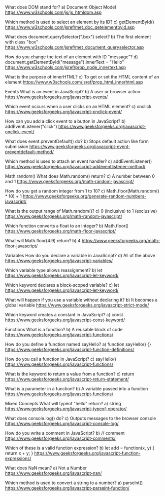 What does DOM stand for?
 a) Document Object Model
https://www.w3schools.com/js/js_htmldom.asp

Which method is used to select an element by its ID?
 c) getElementById()
https://www.w3schools.com/jsref/met_doc_getelementbyid.asp

What does document.querySelector(".box") select?
b) The first element with class "box"
https://www.w3schools.com/jsref/met_document_queryselector.asp

How do you change the text of an element with ID "message"?
 d) document.getElementById("message").innerText = "Hello"
  https://www.w3schools.com/jsref/prop_node_innertext.asp

What is the purpose of innerHTML?
 c) To get or set the HTML content of an element
https://www.w3schools.com/jsref/prop_html_innerhtml.asp


Events
What is an event in JavaScript?
 b) A user or browser action
https://www.geeksforgeeks.org/javascript-events/

Which event occurs when a user clicks on an HTML element?
 c) onclick
https://www.geeksforgeeks.org/javascript-onclick-event/

How can you add a click event to a button in JavaScript?
b) addEventListener("click")
https://www.geeksforgeeks.org/javascript-onclick-event/

What does event.preventDefault() do?
b) Stops default action like form submission
https://www.geeksforgeeks.org/javascript-event-preventdefault-method/

Which method is used to attach an event handler?
c) addEventListener()
https://www.geeksforgeeks.org/javascript-addeventlistener-method/



Math.random()
What does Math.random() return?
c) A number between 0 and 1
https://www.geeksforgeeks.org/math-random-javascript/

How do you get a random integer from 1 to 10?
 c) Math.floor(Math.random() * 10) + 1
https://www.geeksforgeeks.org/generate-random-numbers-javascript/

What is the output range of Math.random()?
 c) 0 (inclusive) to 1 (exclusive)
https://www.geeksforgeeks.org/math-random-javascript/

Which function converts a float to an integer?
 b) Math.floor()
https://www.geeksforgeeks.org/math-floor-javascript/

What will Math.floor(4.9) return?
 b) 4
https://www.geeksforgeeks.org/math-floor-javascript/



Variables
How do you declare a variable in JavaScript?
d) All of the above
https://www.geeksforgeeks.org/javascript-variables/

Which variable type allows reassignment?
 b) let
https://www.geeksforgeeks.org/javascript-let-keyword/

Which keyword declares a block-scoped variable?
c) let
https://www.geeksforgeeks.org/javascript-let-keyword/

What will happen if you use a variable without declaring it?
 b) It becomes a global variable
https://www.geeksforgeeks.org/javascript-strict-mode/

Which keyword creates a constant in JavaScript?
c) const
https://www.geeksforgeeks.org/javascript-const-keyword/



Functions
What is a function?
b) A reusable block of code
https://www.geeksforgeeks.org/javascript-functions/

How do you define a function named sayHello?
a) function sayHello() {}
https://www.geeksforgeeks.org/javascript-function-definitions/

How do you call a function in JavaScript?
 c) sayHello()
https://www.geeksforgeeks.org/javascript-functions/

What is the keyword to return a value from a function?
 c) return
https://www.geeksforgeeks.org/javascript-return-statement/

What is a parameter in a function?
b) A variable passed into a function
https://www.geeksforgeeks.org/javascript-functions/





Mixed Concepts
What will typeof "hello" return?
 a) string
https://www.geeksforgeeks.org/javascript-typeof-operator/

What does console.log() do?
 c) Outputs messages to the browser console
https://www.geeksforgeeks.org/javascript-console-log/

How do you write a comment in JavaScript?
 b) // comment
https://www.geeksforgeeks.org/javascript-comments/

Which of these is a valid function expression?
 b) let add = function(x, y) { return x + y; }
https://www.geeksforgeeks.org/javascript-function-expressions/

What does NaN mean?
 a) Not a Number
https://www.geeksforgeeks.org/javascript-nan/

Which method is used to convert a string to a number?
 a) parseInt()
https://www.geeksforgeeks.org/javascript-parseint-function/

